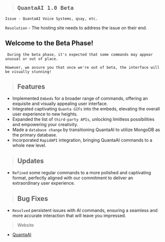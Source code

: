 

 >## ```QuantaAI 1.0 Beta```

``` 
Issue - QuantaAI Voice Systems, qsay, etc. 
```
``` Resolution ``` - The hosting site needs to address the issue on their end.

## Welcome to the Beta Phase!

``` During the beta phase, it's expected that some commands may appear unusual or out of place.```

```However, we assure you that once we're out of beta, the interface will be visually stunning! ```

> ## Features 

- Implemented ```Embeds``` for a broader range of commands, offering an exquisite and visually appealing user interface.
- Integrated captivating ```Quanta GIFs``` into the embeds, elevating the overall user experience to new heights.
- Expanded the list of ```third-party APIs```, unlocking limitless possibilities and empowering your creativity.
- Made a ```database change``` by transitioning QuantaAI to utilize MongoDB as the primary database.
- Incorporated ```RapidAPI``` integration, bringing QuantaAI commands to a whole new level.

> ## Updates

- ```Refined``` some regular commands to a more polished and captivating format, perfectly aligned with our commitment to deliver an extraordinary user experience.

> ## Bug Fixes

- ```Resolved``` persistent issues with AI commands, ensuring a seamless and more accurate interaction that will leave you impressed.


> Website 

- [QuantaAI](https://duckduckgo.com)